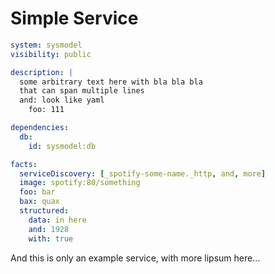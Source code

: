 # Simple Service

```yaml
system: sysmodel
visibility: public

description: |
  some arbitrary text here with bla bla bla
  that can span multiple lines
  and: look like yaml
    foo: 111

dependencies:
  db:
    id: sysmodel:db

facts:
  serviceDiscovery: [_spotify-some-name._http, and, more]
  image: spotify:80/something
  foo: bar
  bax: quax
  structured:
    data: in here
    and: 1928
    with: true

```

And this is only an example service, with more lipsum here...
